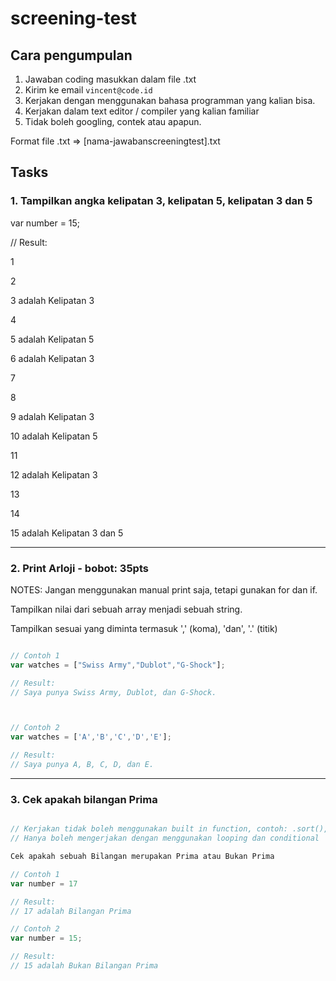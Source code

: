# screening-test

## Cara pengumpulan

1. Jawaban coding masukkan dalam file .txt
2. Kirim ke email `vincent@code.id`
3. Kerjakan dengan menggunakan bahasa programman yang kalian bisa.
4. Kerjakan dalam text editor / compiler yang kalian familiar
5. Tidak boleh googling, contek atau apapun.

Format file .txt => [nama-jawabanscreeningtest].txt

## Tasks

### 1. Tampilkan angka kelipatan 3, kelipatan 5, kelipatan 3 dan 5

var number = 15;

// Result: 

1 

2 

3 adalah Kelipatan 3

4

5 adalah Kelipatan 5

6 adalah Kelipatan 3

7

8

9 adalah Kelipatan 3

10 adalah Kelipatan 5

11

12 adalah Kelipatan 3

13

14

15 adalah Kelipatan 3 dan 5

---

### 2. Print Arloji - bobot: 35pts

NOTES: Jangan menggunakan manual print saja, tetapi gunakan for dan if.

Tampilkan nilai dari sebuah array menjadi sebuah string. 

Tampilkan sesuai yang diminta termasuk ',' (koma), 'dan', '.' (titik)

```js

// Contoh 1
var watches = ["Swiss Army","Dublot","G-Shock"];

// Result:
// Saya punya Swiss Army, Dublot, dan G-Shock.



// Contoh 2
var watches = ['A','B','C','D','E'];

// Result:
// Saya punya A, B, C, D, dan E.
```

---

### 3. Cek apakah bilangan Prima

```js

// Kerjakan tidak boleh menggunakan built in function, contoh: .sort(), max, dst
// Hanya boleh mengerjakan dengan menggunakan looping dan conditional

Cek apakah sebuah Bilangan merupakan Prima atau Bukan Prima

// Contoh 1
var number = 17

// Result:
// 17 adalah Bilangan Prima

// Contoh 2
var number = 15;

// Result:
// 15 adalah Bukan Bilangan Prima
```
